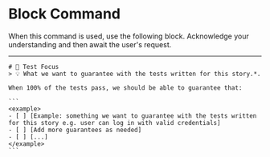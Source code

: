 # Block Command

When this command is used, use the following block. Acknowledge your understanding and then await the user's request.

---

``````````
# 🧪 Test Focus
> 💡 What we want to guarantee with the tests written for this story.*.

When 100% of the tests pass, we should be able to guarantee that:

```
<example>
- [ ] [Example: something we want to guarantee with the tests written for this story e.g. user can log in with valid credentials]
- [ ] [Add more guarantees as needed]
- [ ] [...]
</example>
```
``````````
